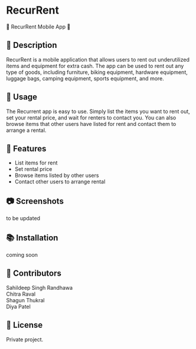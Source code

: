 # RecurRent

🚀 RecurRent Mobile App 📱

## 📝 Description

RecurRent is a mobile application that allows users to rent out underutilized items and equipment for extra cash. The app can be used to rent out any type of goods, including furniture, biking equipment, hardware equipment, luggage bags, camping equipment, sports equipment, and more.

## 📱 Usage

The Recurrent app is easy to use. Simply list the items you want to rent out, set your rental price, and wait for renters to contact you. You can also browse items that other users have listed for rent and contact them to arrange a rental.

## 🌟 Features

- List items for rent
- Set rental price
- Browse items listed by other users
- Contact other users to arrange rental

## 📷 Screenshots

to be updated

<!-- ![Screenshot 1](/screenshots/screenshot1.png)
![Screenshot 2](/screenshots/screenshot2.png) -->

## 📚 Installation

coming soon

<!-- 1. Clone the repository
2. Install dependencies using `npm install`
3. Run the app using `npm start` -->

## 🤝 Contributors

Sahildeep Singh Randhawa
<br>Chitra Raval
<br>Shagun Thukral
<br>Diya Patel

## 📝 License

Private project.

